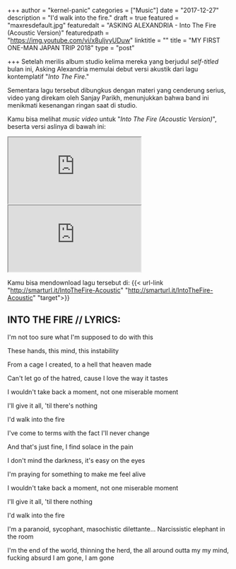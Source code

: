 +++
author = "kernel-panic"
categories = ["Music"]
date = "2017-12-27"
description = "I'd walk into the fire."
draft = true
featured = "maxresdefault.jpg"
featuredalt = "ASKING ALEXANDRIA - Into The Fire (Acoustic Version)"
featuredpath = "https://img.youtube.com/vi/x8uljvyUDuw"
linktitle = ""
title = "MY FIRST ONE-MAN JAPAN TRIP 2018"
type = "post"

+++
Setelah merilis album studio kelima mereka yang berjudul *self-titled* bulan ini, Asking Alexandria memulai debut versi akustik dari lagu kontemplatif "*Into The Fire*."

Sementara lagu tersebut dibungkus dengan materi yang cenderung serius, video yang direkam oleh Sanjay Parikh, menunjukkan bahwa band ini menikmati kesenangan ringan saat di studio.

Kamu bisa melihat *music video* untuk "*Into The Fire (Acoustic Version)*", beserta versi aslinya di bawah ini:

<div class="videoyoutube">
<div class="video-responsive">
<iframe allowfullscreen="1" class="embedded-video-large" src="https://www.youtube.com/embed/x8uljvyUDuw?rel=0"></iframe>
</div>
</div>

<div class="videoyoutube">
<div class="video-responsive">
<iframe allowfullscreen="1" class="embedded-video-large" src="https://www.youtube.com/embed/-jFgNreZPf0?rel=0"></iframe>
</div>
</div>

Kamu bisa mendownload lagu tersebut di: {{< url-link "http://smarturl.it/IntoTheFire-Acoustic" "http://smarturl.it/IntoTheFire-Acoustic" "target">}}

## INTO THE FIRE // LYRICS:

I'm not too sure what I'm supposed to do with this

These hands, this mind, this instability

From a cage I created, to a hell that heaven made

Can't let go of the hatred, cause I love the way it tastes

I wouldn't take back a moment, not one miserable moment

I'll give it all, 'til there's nothing

I'd walk into the fire

I've come to terms with the fact I'll never change

And that's just fine, I find solace in the pain

I don't mind the darkness, it's easy on the eyes

I'm praying for something to make me feel alive

I wouldn't take back a moment, not one miserable moment

I'll give it all, 'til there nothing

I'd walk into the fire

I'm a paranoid, sycophant, masochistic dilettante... Narcissistic elephant in the room

I'm the end of the world, thinning the herd, the all around outta my my mind, fucking absurd I am gone, I am gone